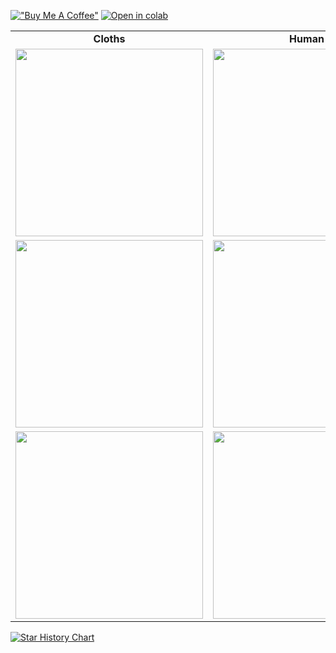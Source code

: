 [!["Buy Me A Coffee"](https://www.buymeacoffee.com/assets/img/custom_images/orange_img.png)](https://www.buymeacoffee.com/sabahesaraY)
[![Open in colab](https://colab.research.google.com/assets/colab-badge.svg)](https://colab.research.google.com/github/SwayamInSync/clothes-virtual-try-on/blob/main/setup_gradio.ipynb)


<table class="center">
<tr>
  <td style="text-align:center;"><b>Cloths</b></td>
  <td style="text-align:center;"><b>Human</b></td>
   <td style="text-align:center;"><b>Virtual-TryOn </b></td>
</tr>
  
<tr>
<td>
<img src="https://github.com/user-attachments/assets/9679da09-9ce1-4307-81b5-c4035105a8da" width="300px";height:"400px">

</td>
<td>
 <img src="https://github.com/user-attachments/assets/75d37dcf-712d-42ce-abc7-7352f6aa24cf" width="300px";height:"400px">

</td>
<td>
 <img src="https://github.com/user-attachments/assets/68d8737f-e904-4134-9716-3a3b872a9472" width="300px";height:"400px">

</td>

</tr>

<tr>
<td>
<img src="https://github.com/user-attachments/assets/a73bb9a0-97fb-4812-b7e3-dfa215513504" width="300px";height:"400px">

</td>
<td>
 <img src="https://github.com/user-attachments/assets/f409b0d7-31d1-471d-ac1c-991ed2aa8828" width="300px";height:"400px">

</td>
<td>
 <img src="https://github.com/user-attachments/assets/0f663aec-cd6e-4301-b93a-ff87755510ce" width="300px";height:"400px">


</td>

</tr>

<tr>
<td>
<img src="https://github.com/user-attachments/assets/9679da09-9ce1-4307-81b5-c4035105a8da" width="300px";height:"400px">

</td>
<td>
 <img src="https://github.com/user-attachments/assets/75d37dcf-712d-42ce-abc7-7352f6aa24cf" width="300px";height:"400px">

</td>
<td>
 <img src="https://github.com/user-attachments/assets/68d8737f-e904-4134-9716-3a3b872a9472" width="300px";height:"400px">

</td>

</tr>


</table>





[![Star History Chart](https://api.star-history.com/svg?repos=SwayamInSync/VirtualTryOn&type=Date)](https://star-history.com/#SwayamInSync/VirtualTryOn&Date)
